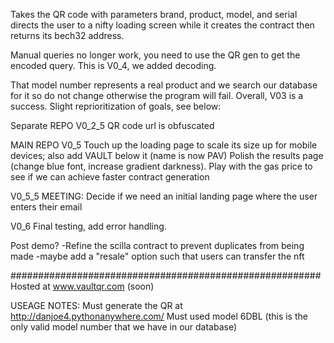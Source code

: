 Takes the QR code with parameters brand, product, model, and serial
directs the user to a nifty loading screen while it creates the contract 
then returns its bech32 address. 

Manual queries no longer work, you need to use the QR gen to get the encoded query. This is V0_4, we added decoding. 

That model number represents a real product and we search our database for it so do not change otherwise the program will fail. Overall, V03 is a success. Slight reprioritization of goals, see below:

Separate REPO
V0_2_5 QR code url is obfuscated

MAIN REPO
V0_5 Touch up the loading page to scale its size up for mobile devices; also add VAULT below it (name is now PAV) Polish the results page (change blue font, increase gradient darkness). Play with the gas price to see if we can achieve faster contract generation

V0_5_5 MEETING: Decide if we need an initial landing page where the user enters their email

V0_6 Final testing, add error handling. 


Post demo?
-Refine the scilla contract to prevent duplicates from being made
-maybe add a "resale" option such that users can transfer the nft

########################################################
Hosted at www.vaultqr.com (soon)

USEAGE NOTES:
Must generate the QR at http://danjoe4.pythonanywhere.com/
Must used model 6DBL (this is the only valid model number that we have in our database)

